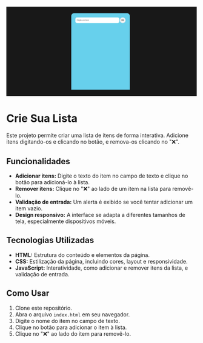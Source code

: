 ![Projeto crie sua lista](imagem/imagem-projeto-lista.png)

# Crie Sua Lista

Este projeto permite criar uma lista de itens de forma interativa. Adicione itens digitando-os e clicando no botão, e remova-os clicando no "❌".

## Funcionalidades

*   **Adicionar itens:** Digite o texto do item no campo de texto e clique no botão para adicioná-lo à lista.
*   **Remover itens:** Clique no "❌" ao lado de um item na lista para removê-lo.
*   **Validação de entrada:** Um alerta é exibido se você tentar adicionar um item vazio.
*   **Design responsivo:** A interface se adapta a diferentes tamanhos de tela, especialmente dispositivos móveis.

## Tecnologias Utilizadas

*   **HTML:** Estrutura do conteúdo e elementos da página.
*   **CSS:** Estilização da página, incluindo cores, layout e responsividade.
*   **JavaScript:** Interatividade, como adicionar e remover itens da lista, e validação de entrada.

## Como Usar

1.  Clone este repositório.
2.  Abra o arquivo `index.html` em seu navegador.
3.  Digite o nome do item no campo de texto.
4.  Clique no botão para adicionar o item à lista.
5.  Clique no "❌" ao lado do item para removê-lo.
